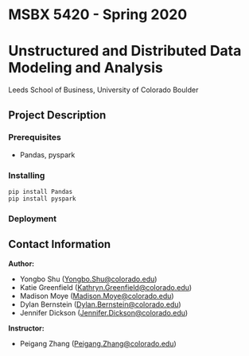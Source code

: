 # MSBX 5420 - Spring 2020
# Unstructured and Distributed Data Modeling and Analysis

Leeds School of Business, University of Colorado Boulder


## Project Description

### Prerequisites
- Pandas, pyspark

### Installing
```console
pip install Pandas
pip install pyspark
```

### Deployment

## Contact Information

**Author:**  
- Yongbo Shu (Yongbo.Shu@colorado.edu)
- Katie Greenfield (Kathryn.Greenfield@colorado.edu)
- Madison Moye (Madison.Moye@colorado.edu)
- Dylan Bernstein (Dylan.Bernstein@colorado.edu)
- Jennifer Dickson (Jennifer.Dickson@colorado.edu)  

**Instructor:**
- Peigang Zhang (Peigang.Zhang@colorado.edu)

